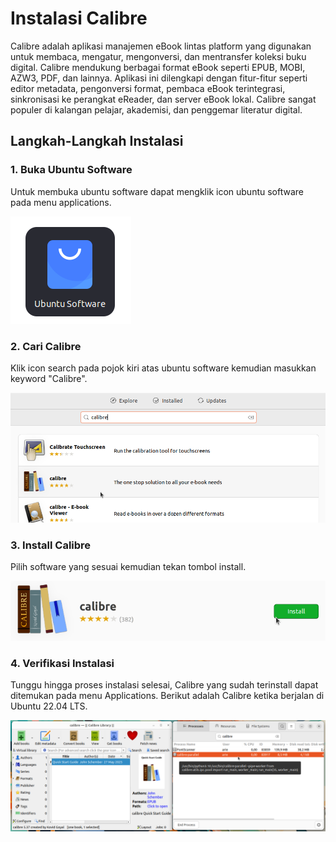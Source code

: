 # Instalasi Calibre
Calibre adalah aplikasi manajemen eBook lintas platform yang digunakan untuk membaca, mengatur, mengonversi, dan mentransfer koleksi buku digital. Calibre mendukung berbagai format eBook seperti EPUB, MOBI, AZW3, PDF, dan lainnya. Aplikasi ini dilengkapi dengan fitur-fitur seperti editor metadata, pengonversi format, pembaca eBook terintegrasi, sinkronisasi ke perangkat eReader, dan server eBook lokal. Calibre sangat populer di kalangan pelajar, akademisi, dan penggemar literatur digital.
## Langkah-Langkah Instalasi
### 1. Buka Ubuntu Software
Untuk membuka ubuntu software dapat mengklik icon ubuntu software pada menu applications.

![icon](img/icon_ubuntu_software_small.png)

### 2. Cari Calibre
Klik icon search pada pojok kiri atas ubuntu software kemudian masukkan keyword "Calibre".

![icon](img/Calibre_search.png)


### 3. Install Calibre
Pilih software yang sesuai kemudian tekan tombol install.

![icon](img/Calibre_install.png)


### 4. Verifikasi Instalasi
Tunggu hingga proses instalasi selesai, Calibre yang sudah terinstall dapat ditemukan pada menu Applications.
Berikut adalah Calibre ketika berjalan di Ubuntu 22.04 LTS.

![icon](img/Calibre_run.png)
